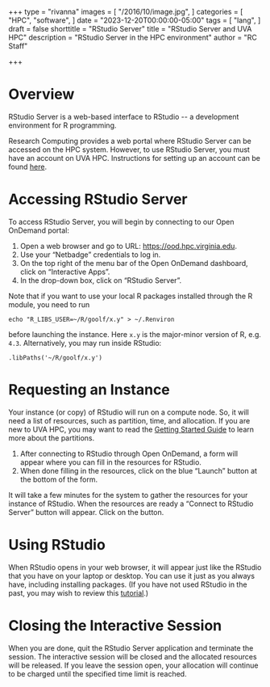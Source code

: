 +++
type = "rivanna"
images = [
  "/2016/10/image.jpg",
]
categories = [
  "HPC",
  "software",
]
date = "2023-12-20T00:00:00-05:00"
tags = [
  "lang",
]
draft = false
shorttitle = "RStudio Server"
title = "RStudio Server and UVA HPC"
description = "RStudio Server in the HPC environment"
author = "RC Staff"

+++

# Overview
RStudio Server is a web-based interface to RStudio -- a development environment for R programming.

Research Computing provides a web portal where RStudio Server can be accessed on the HPC system. However, to use RStudio Server, you must have an account on UVA HPC. Instructions for setting up an account can be found [here](/userinfo/hpc/#get-started).


# Accessing RStudio Server
To access RStudio Server, you will begin by connecting to our Open OnDemand portal:

1. Open a web browser and go to URL:  https://ood.hpc.virginia.edu.
2. Use your “Netbadge” credentials to log in.
3. On the top right of the menu bar of the Open OnDemand dashboard, click on “Interactive Apps”.
4. In the drop-down box, click on “RStudio Server”.

Note that if you want to use your local R packages installed through the R module, you need to run
```
echo "R_LIBS_USER=~/R/goolf/x.y" > ~/.Renviron
```
before launching the instance. Here `x.y` is the major-minor version of R, e.g. `4.3`. Alternatively, you may run inside RStudio:
```
.libPaths('~/R/goolf/x.y')
```

# Requesting an Instance
Your instance (or copy) of RStudio will run on a compute node. So, it will need a list of resources, such as partition, time, and allocation. If you are new to UVA HPC, you may want to read the [Getting Started Guide](/userinfo/hpc/#job-queues) to learn more about the partitions.

1. After connecting to RStudio through Open OnDemand, a form will appear where you can fill in the resources for RStudio.
2. When done filling in the resources, click on the blue “Launch” button at the bottom of the form.

It will take a few minutes for the system to gather the resources for your instance of RStudio. When the resources are ready a “Connect to RStudio Server” button will appear. Click on the button.


# Using RStudio
When RStudio opens in your web browser, it will appear just like the RStudio that you have on your laptop or desktop.  You can use it just as you always have, including installing packages.  (If you have not used RStudio in the past, you may wish to review this [tutorial](https://posit.cloud/learn/recipes).)

# Closing the Interactive Session
When you are done, quit the RStudio Server application and terminate the session. The interactive session will be closed and the allocated resources will be released. If you leave the session open, your allocation will continue to be charged until the specified time limit is reached.

